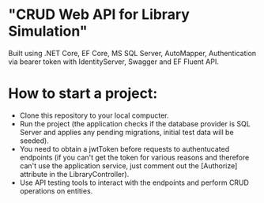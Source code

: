 # "CRUD Web API for Library Simulation"
Built using .NET Core, EF Core, MS SQL Server, AutoMapper, Authentication via bearer token with IdentityServer, Swagger and EF Fluent API.
# How to start a project:
- Clone this repository to your local compucter.
- Run the project (the application checks if the database provider is SQL Server and applies any pending migrations, initial test data will be seeded).
- You need to obtain a jwtToken before requests to authentucated endpoints (if you can't get the token for various reasons and therefore can't use the application service, just comment out the [Authorize] attribute in the LibraryController).
- Use API testing tools to interact with the endpoints and perform CRUD operations on entities.